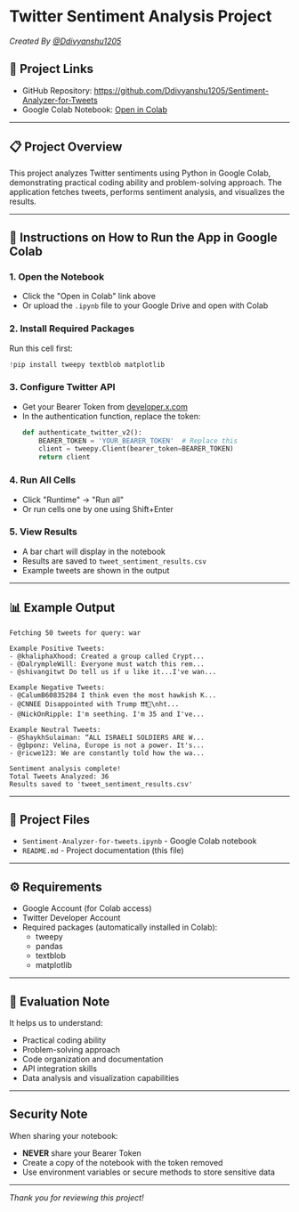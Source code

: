 # Twitter Sentiment Analysis Project
*Created By [@Ddivyanshu1205](https://github.com/Ddivyanshu1205)*  

## 🔗 Project Links
- GitHub Repository: https://github.com/Ddivyanshu1205/Sentiment-Analyzer-for-Tweets
- Google Colab Notebook: [Open in Colab](https://colab.research.google.com/drive/1iOWyYQGD2qodlS9e1SJhyNROTB_EVWg-#scrollTo=04t-aFPqaPcA)

---

## 📋 Project Overview

This project analyzes Twitter sentiments using Python in Google Colab, demonstrating practical coding ability and problem-solving approach. The application fetches tweets, performs sentiment analysis, and visualizes the results.

---

## 🚀 Instructions on How to Run the App in Google Colab

### 1. Open the Notebook
- Click the "Open in Colab" link above
- Or upload the `.ipynb` file to your Google Drive and open with Colab

### 2. Install Required Packages
Run this cell first:
```python
!pip install tweepy textblob matplotlib
```

### 3. Configure Twitter API
- Get your Bearer Token from [developer.x.com](https://developer.x.com/)
- In the authentication function, replace the token:
  ```python
  def authenticate_twitter_v2():
      BEARER_TOKEN = 'YOUR_BEARER_TOKEN'  # Replace this
      client = tweepy.Client(bearer_token=BEARER_TOKEN)
      return client
  ```

### 4. Run All Cells
- Click "Runtime" → "Run all"
- Or run cells one by one using Shift+Enter

### 5. View Results
- A bar chart will display in the notebook
- Results are saved to `tweet_sentiment_results.csv`
- Example tweets are shown in the output

---

## 📊 Example Output

```
Fetching 50 tweets for query: war

Example Positive Tweets:
- @khaliphaXhood: Created a group called Crypt...
- @DalrympleWill: Everyone must watch this rem...
- @shivangitwt Do tell us if u like it...I've wan...

Example Negative Tweets:
- @CalumB60835284 I think even the most hawkish K...
- @CNNEE Disappointed with Trump ❗❗❗🤬\nht...
- @NickOnRipple: I'm seething. I'm 35 and I've...

Example Neutral Tweets:
- @ShaykhSulaiman: “ALL ISRAELI SOLDIERS ARE W...
- @gbponz: Velina, Europe is not a power. It's...
- @ricwe123: We are constantly told how the wa...

Sentiment analysis complete!
Total Tweets Analyzed: 36
Results saved to 'tweet_sentiment_results.csv'
```

---

## 📁 Project Files

- `Sentiment-Analyzer-for-tweets.ipynb` - Google Colab notebook
- `README.md` - Project documentation (this file)

---

## ⚙️ Requirements

- Google Account (for Colab access)
- Twitter Developer Account
- Required packages (automatically installed in Colab):
  - tweepy
  - pandas
  - textblob
  - matplotlib

---

## 📝 Evaluation Note

It helps us to understand:
- Practical coding ability
- Problem-solving approach
- Code organization and documentation
- API integration skills
- Data analysis and visualization capabilities

---

##  Security Note

When sharing your notebook:
- **NEVER** share your Bearer Token
- Create a copy of the notebook with the token removed
- Use environment variables or secure methods to store sensitive data

---

*Thank you for reviewing this project!*
